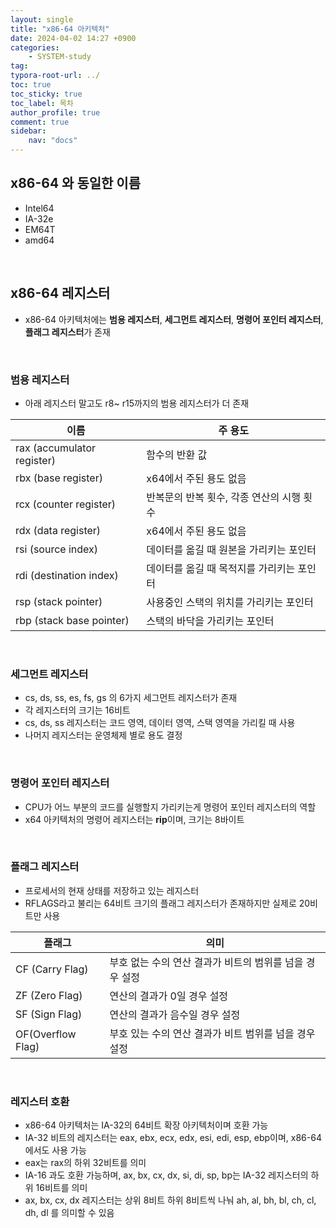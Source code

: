 ```yaml
---
layout: single
title: "x86-64 아키텍처"
date: 2024-04-02 14:27 +0900
categories: 
    - SYSTEM-study
tag:
typora-root-url: ../
toc: true
toc_sticky: true
toc_label: 목차
author_profile: true
comment: true
sidebar:
    nav: "docs"
---
```




## x86-64 와 동일한 이름 

- Intel64
- IA-32e
- EM64T
- amd64

<br>

## x86-64 레지스터

- x86-64 아키텍처에는 **범용 레지스터**, **세그먼트 레지스터**, **명령어 포인터 레지스터**, **플래그 레지스터**가 존재 

<br>

### 범용 레지스터

- 아래 레지스터 말고도 r8~ r15까지의 범용 레지스터가 더 존재

| 이름                       | 주 용도                                   |
| -------------------------- | ----------------------------------------- |
| rax (accumulator register) | 함수의 반환 값                            |
| rbx (base register)        | x64에서 주된 용도 없음                    |
| rcx (counter register)     | 반복문의 반복 횟수, 각종 연산의 시행 횟수 |
| rdx (data register)        | x64에서 주된 용도 없음                    |
| rsi (source index)         | 데이터를 옮길 때 원본을 가리키는 포인터   |
| rdi (destination index)    | 데이터를 옮길 때 목적지를 가리키는 포인터 |
| rsp (stack pointer)        | 사용중인 스택의 위치를 가리키는 포인터    |
| rbp (stack base pointer)   | 스택의 바닥을 가리키는 포인터             |

<br>

### 세그먼트 레지스터

- cs, ds, ss, es, fs, gs 의 6가지 세그먼트 레지스터가 존재
- 각 레지스터의 크기는 16비트
- cs, ds, ss 레지스터는 코드 영역, 데이터 영역, 스택 영역을 가리킬 때 사용
- 나머지 레지스터는 운영체제 별로 용도 결정

<br>

### 명령어 포인터 레지스터

- CPU가 어느 부분의 코드를 실행할지 가리키는게 명령어 포인터 레지스터의 역할 
- x64 아키텍처의 명령어 레지스터는 **rip**이며, 크기는 8바이트 

<br>

### 플래그 레지스터

- 프로세서의 현재 상태를 저장하고 있는 레지스터
- RFLAGS라고 불리는 64비트 크기의 플래그 레지스터가 존재하지만 실제로 20비트만 사용

| 플래그            | 의미                                                    |
| ----------------- | ------------------------------------------------------- |
| CF (Carry Flag)   | 부호 없는 수의 연산 결과가 비트의 범위를 넘을 경우 설정 |
| ZF (Zero Flag)    | 연산의 결과가 0일 경우 설정                             |
| SF (Sign Flag)    | 연산의 결과가 음수일 경우 설정                          |
| OF(Overflow Flag) | 부호 있는 수의 연산 결과가 비트 범위를 넘을 경우 설정   |

<br>

### 레지스터 호환

- x86-64 아키텍처는 IA-32의 64비트 확장 아키텍처이며 호환 가능
- IA-32 비트의 레지스터는 eax, ebx, ecx, edx, esi, edi, esp, ebp이며, x86-64 에서도 사용 가능
- eax는 rax의 하위 32비트를 의미
- IA-16 과도 호환 가능하며, ax, bx, cx, dx, si, di, sp, bp는 IA-32 레지스터의 하위 16비트를 의미
- ax, bx, cx, dx 레지스터는 상위 8비트 하위 8비트씩 나눠 ah, al, bh, bl, ch, cl, dh, dl 를 의미할 수 있음